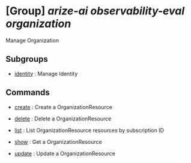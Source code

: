 # [Group] _arize-ai observability-eval organization_

Manage Organization

## Subgroups

- [identity](/Commands/arize-ai/observability-eval/organization/identity/readme.md)
: Manage Identity

## Commands

- [create](/Commands/arize-ai/observability-eval/organization/_create.md)
: Create a OrganizationResource

- [delete](/Commands/arize-ai/observability-eval/organization/_delete.md)
: Delete a OrganizationResource

- [list](/Commands/arize-ai/observability-eval/organization/_list.md)
: List OrganizationResource resources by subscription ID

- [show](/Commands/arize-ai/observability-eval/organization/_show.md)
: Get a OrganizationResource

- [update](/Commands/arize-ai/observability-eval/organization/_update.md)
: Update a OrganizationResource
